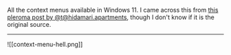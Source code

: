 All the context menus available in Windows 11.  I came across this from [this pleroma post by @t@hidamari.apartments](https://hidamari.apartments/notice/AedufsPr54w933DPCC), though I don't know if it is the original source. 

---

![[context-menu-hell.png]]